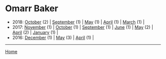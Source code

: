 # Omarr Baker

  * 2018: 
      [October](./omarr-baker-2018-10.md) (2) | 
      [September](./omarr-baker-2018-09.md) (1) | 
      [May](./omarr-baker-2018-05.md) (1) | 
      [April](./omarr-baker-2018-04.md) (1) | 
      [March](./omarr-baker-2018-03.md) (1) | 
  * 2017: 
      [November](./omarr-baker-2017-11.md) (1) | 
      [October](./omarr-baker-2017-10.md) (1) | 
      [September](./omarr-baker-2017-09.md) (1) | 
      [June](./omarr-baker-2017-06.md) (1) | 
      [May](./omarr-baker-2017-05.md) (2) | 
      [April](./omarr-baker-2017-04.md) (2) | 
      [January](./omarr-baker-2017-01.md) (1) | 
  * 2016: 
      [December](./omarr-baker-2016-12.md) (1) | 
      [May](./omarr-baker-2016-05.md) (3) | 
      [April](./omarr-baker-2016-04.md) (1) | 

----

[Home](../)
